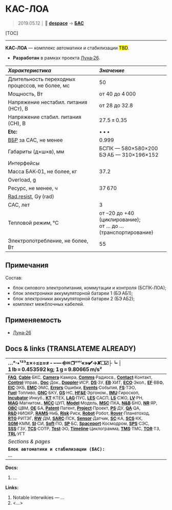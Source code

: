 # КАС-ЛОА
> 2019.05.12 ┊ **🚀 [despace](index.md)** → **[БАС](acuer.md)**

[TOC]

---

**КАС‑ЛОА** — комплекс автоматики и стабилизации <mark>TBD</mark>.
   - **Разработан** в рамках проекта [Луна‑26](луна_26.md).

<small>

|  *Характеристика*  |  *Значение*  |
|:--|:--|
| Длительность переходных процессов, не более, мс  |  50  |
| Мощность, Вт  | от 40 до 4 000  |
| Напряжение нестабил. питания (НСт), В  |  от 28 до 32.8  |
| Напряжение стабил. питания (СН), В  |  27.5 ± 0.35  |
|**Etc:**|• • •|
| [ВБР](rams.md) за САС, не менее  | 0.999  |
| Габариты (д×ш×в), мм  | БСПК — 580×580×200<br> БЭ АБ — 310×196×152  |
|Интерфейсы|    |
| Масса БАК‑01, не более, кг  | 37.2   |
|Overload, g|   |
| Ресурс, не менее, ч  | 37 670  |
|[Rad.resist](ion_rad.md), Gy (rad)|    |
| САС, лет  |  3  |
| Тепловой режим, °C  |от –20 до +40 (циклирование);<br> от … до … (транспортирование)  |
| Электропотребление, не более, Вт  |  55  |

</small>



<p style="page-break-after:always"> </p>

## Примечания
Состав:

   - блок силового электропитания, коммутации и контроля (БСПК‑ЛОА);
   - блок электроники аккумуляторной батареи 1 (БЭ АБ1);
   - блок электроники аккумуляторной батареи 2 (БЭ АБ2);
   - комплект межблочных кабелей.



## Применяемость
   - [Луна‑26](луна_26.md)



<p style="page-break-after:always"> </p>

## Docs & links (TRANSLATEME ALREADY)
|…°·•¹²³±×÷≤≥≈≠ ‑ −— ⎆✉ ❐“”’«»✔→✘☐☑├┕┆ 1 lb = 0.453592 kg; 1 g = 9.80665 m/s²|
|:--|
|<small>**[FAQ](faq.md)**, **[Cable](cable.md)**·БКС, **[Camera](camera.md)**·Камера, **[Comms](comms.md)**·Радиосв., **[Contact](contact.md)**·Контакт, **[Control](control.md)**·Управ., **[Doc](doc.md)**·Док., **[Doppler](doppler.md)**·ИСР, **[DS](ds.md)**·ЗУ, **[EB](eb.md)**·ХИТ, **[ECO](ecology.md)**·Экол., **[EF](ef.md)**·ВВФ, **[ElC](elc.md)**·ЭКБ, **[EMC](emc.md)**·ЭМС, **[Errors](error.md)**·Ошибки, **[Events](event.md)**·События, **[FS](fs.md)**·ТЭО, **[Fuel](fuel.md)**·Топливо, **[GNC](gnc.md)**·БКУ, **[GS](scs.md)**·НС, **[HF&E](hfe.md)**·Эргоном., **[IMU](imu.md)**·Гироскоп, **[Incubator](incubator.md)**·Инкуб., **[KT](kt.md)**·КТЕХ, **[LAG](lag.md)**·ПУC, **[LES](les.md)**·САСП, **[LS](ls.md)**·СЖО, **[LV](lv.md)**·РН, **[MAG](mag.md)**·Магнитом., **[MCC](mcc.md)**·ЦУП, **[Model](model.md)**·Модель, **[MSC](sc.md)**·ПКА, **[N&B](nnb.md)**·БНО, **[NR](nr.md)**·ЯР, **[OBC](obc.md)**·ЦВМ, **[OE](oe.md)**·БА, **[Patent](патент.md)**·Патент, **[Project](project.md)**·Проект, **[PS](ps.md)**·ДУ, **[QA](quality.md)**·QA, **[R&D](rnd.md)**·НИОКР, **[RAMS](rams.md)**·НиБ, **[Risk](risk.md)**·Риск, **[Robot](robotics.md)**·Робот, **[Rover](rover.md)**·Планетоход, **[RTG](rtg.md)**·РИТЭГ, **[RW](rw.md)**·ДМ, **[SARC](sarc.md)**·ПСК, **[Sensor](sensor.md)**·Датчик, **[SC](sc.md)**·КА, **[SCS](scs.md)**·КК, **[SGM](sgm.md)**·КММ, **[SI](si.md)**·СИ, **[Soft](soft.md)**·ПО, **[SP](sp.md)**·БС, **[Spaceport](spaceport.md)**·Космодром, **[SPS](sps.md)**·СЭС, **[SSS](sss.md)**·ГЗУ, **[TCS](tcs.md)**·СОТР, **[Test](test.md)**·ЭО, **[Timeline](timeline.md)**·Циклограмма, **[TMS](tms.md)**·ТМС, **[TOR](tor.md)**·ТЗ, **[TRL](trl.md)**·УГТ</small>|
|*Sections & pages*|
|**`Блок автоматики и стабилизации (БАС):`**<br> … |

**Docs:**

   1. …

**Links:**

   1. Notable interwikies — …
   1. <…>
